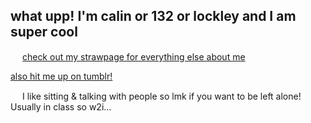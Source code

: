 ## what upp! I'm calin or 132 or lockley and I am super cool

<img src="https://i.imgur.com/cKBYkqk.png" width="15"/> [check out my strawpage for everything else about me](https://moonsauce.straw.page/) <img src="https://i.imgur.com/3BExzD9.png" width="15"/>

[also hit me up on tumblr!](https://www.tumblr.com/calindean)

<img src="https://i.imgur.com/HZhAnBH.png" width="15"/> I like sitting & talking with people so lmk if you want to be left alone! 
<img src="https://i.imgur.com/HZhAnBH.png" width="15"/> Usually in class so w2i...

  

<!--
**pllayer-132/pllayer-132** is a ✨ _special_ ✨ repository because its `README.md` (this file) appears on your GitHub profile.

Here are some ideas to get you started:

- 🔭 I’m currently working on ...
- 🌱 I’m currently learning ...
- 👯 I’m looking to collaborate on ...
- 🤔 I’m looking for help with ...
- 💬 Ask me about ...
- 📫 How to reach me: ...
- 😄 Pronouns: ...
- ⚡ Fun fact: ...
-->
